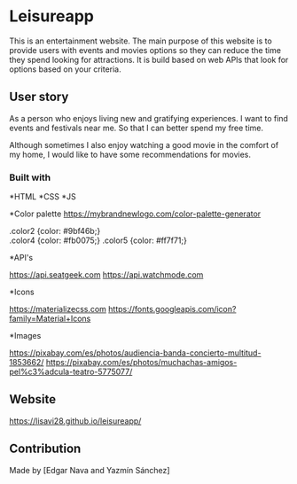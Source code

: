 # Leisureapp
This is an entertainment website. The main purpose of this website is to provide users with events and movies options so they can reduce the time they spend looking for attractions. It is build based on web APIs that look for options based on your criteria.


## User story

As a person who enjoys living new and gratifying experiences. I want to find events and festivals near me. So that I can better spend my free time.

Although sometimes I also enjoy watching a good movie in the comfort of my home, I would like to have some recommendations for movies.




### Built with

*HTML *CSS *JS

*Color palette https://mybrandnewlogo.com/color-palette-generator

.color2 {color: #9bf46b;}  
.color4 {color: #fb0075;} 
.color5 {color: #ff7f71;}

*API's 

https://api.seatgeek.com
https://api.watchmode.com

*Icons

https://materializecss.com
https://fonts.googleapis.com/icon?family=Material+Icons

*Images

https://pixabay.com/es/photos/audiencia-banda-concierto-multitud-1853662/
https://pixabay.com/es/photos/muchachas-amigos-pel%c3%adcula-teatro-5775077/

## Website

https://lisavi28.github.io/leisureapp/

## Contribution

Made by [Edgar Nava and Yazmín Sánchez]



